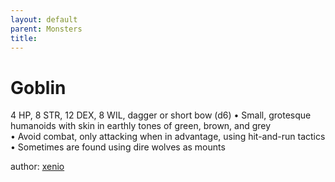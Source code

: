 ```yaml
---
layout: default
parent: Monsters 
title: 
--- 
```

# Goblin
4 HP, 8 STR, 12 DEX, 8 WIL, dagger or short bow (d6)
• Small, grotesque humanoids with skin in earthly tones of green, brown, and grey  
• Avoid combat, only attacking when in advantage, using hit-and-run tactics  
• Sometimes are found using dire wolves as mounts  




author: [xenio](https://xenioinabottle.blogspot.com/2021/02/classic-monsters-for-cairnito-part-1.html) 


